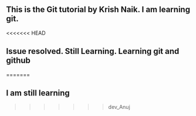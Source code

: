 ## This is the Git tutorial by Krish Naik. I am learning git.
<<<<<<< HEAD
## Issue resolved. Still Learning. Learning git and github
=======
## I am still learning
>>>>>>> dev_Anuj
